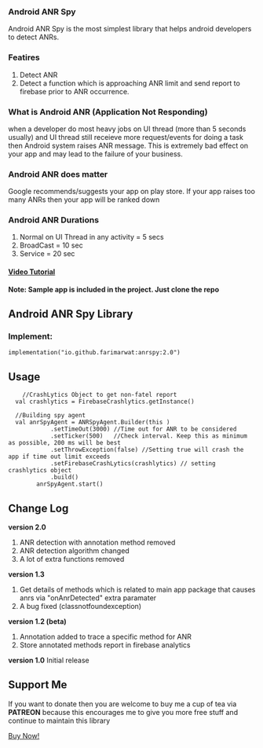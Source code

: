 ### Android ANR Spy
Android ANR Spy is the most simplest library that helps android developers to detect ANRs.

### Featires
1. Detect ANR
2. Detect a function which is approaching ANR limit and send report to firebase prior to ANR occurrence. 

### What is Android ANR (Application Not Responding)
when a developer do most heavy jobs on UI thread (more than 5 seconds usually) and UI thread still receieve more request/events for doing a task then Android system raises ANR message. This is extremely bad effect on your app and may lead to the failure of your business.
### Android ANR does matter
Google recommends/suggests your app on play store. If your app raises too many ANRs then your app will be ranked down

### Android ANR Durations
1. Normal on UI Thread in any activity = 5 secs
2. BroadCast = 10 sec
3. Service = 20 sec


<h4><a href="https://www.youtube.com/watch?v=329yhbNjaHg">Video Tutorial </a></h4>

**Note: Sample app is included in the project. Just clone the repo**

## Android ANR Spy Library
### Implement:

```
implementation("io.github.farimarwat:anrspy:2.0")
```
## Usage
```
    //CrashLytics Object to get non-fatel report
  val crashlytics = FirebaseCrashlytics.getInstance()
  
  //Building spy agent
  val anrSpyAgent = ANRSpyAgent.Builder(this )
            .setTimeOut(3000) //Time out for ANR to be considered
            .setTicker(500)   //Check interval. Keep this as minimum as possible, 200 ms will be best
            .setThrowException(false) //Setting true will crash the app if time out limit exceeds
            .setFirebaseCrashLytics(crashlytics) // setting crashlytics object
            .build()
        anrSpyAgent.start()
```

## Change Log
**version 2.0**
1. ANR detection with annotation method removed
2. ANR detection algorithm changed
3. A lot of extra functions removed

**version 1.3**
1. Get details of methods which is related to main app package that causes anrs via "onAnrDetected" extra paramater
2. A bug fixed (classnotfoundexception)

**version 1.2 (beta)**
1. Annotation added to trace a specific method for ANR
2. Store annotated methods report in firebase analytics

**version 1.0**
Initial release

## Support Me
If you want to donate then you are welcome to buy me a cup of tea via **PATREON** because this encourages me to give you more free stuff
and continue to  maintain this library

<a href="https://patreon.com/farimarwat">Buy Now!</a>

